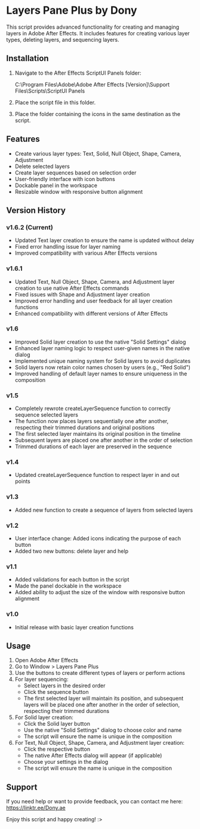 # Layers Pane Plus by Dony
 This script provides advanced functionality for creating and managing layers in Adobe After Effects.  It includes features for creating various layer types, deleting layers, and sequencing layers.

## Installation
1. Navigate to the After Effects ScriptUI Panels folder:
   
   C:\Program Files\Adobe\Adobe After Effects [Version]\Support Files\Scripts\ScriptUI Panels
   
2. Place the script file in this folder.
3. Place the folder containing the icons in the same destination as the script.

## Features
- Create various layer types: Text, Solid, Null Object, Shape, Camera, Adjustment
- Delete selected layers
- Create layer sequences based on selection order
- User-friendly interface with icon buttons
- Dockable panel in the workspace
- Resizable window with responsive button alignment

## Version History

### v1.6.2 (Current)
- Updated Text layer creation to ensure the name is updated without delay
- Fixed error handling issue for layer naming
- Improved compatibility with various After Effects versions

### v1.6.1
- Updated Text, Null Object, Shape, Camera, and Adjustment layer creation to use native After Effects commands
- Fixed issues with Shape and Adjustment layer creation
- Improved error handling and user feedback for all layer creation functions
- Enhanced compatibility with different versions of After Effects

### v1.6
- Improved Solid layer creation to use the native "Solid Settings" dialog
- Enhanced layer naming logic to respect user-given names in the native dialog
- Implemented unique naming system for Solid layers to avoid duplicates
- Solid layers now retain color names chosen by users (e.g., "Red Solid")
- Improved handling of default layer names to ensure uniqueness in the composition

### v1.5
- Completely rewrote createLayerSequence function to correctly sequence selected layers
- The function now places layers sequentially one after another, respecting their trimmed durations and original positions
- The first selected layer maintains its original position in the timeline
- Subsequent layers are placed one after another in the order of selection
- Trimmed durations of each layer are preserved in the sequence

### v1.4
- Updated createLayerSequence function to respect layer in and out points

### v1.3
- Added new function to create a sequence of layers from selected layers

### v1.2
- User interface change: Added icons indicating the purpose of each button
- Added two new buttons: delete layer and help

### v1.1
- Added validations for each button in the script
- Made the panel dockable in the workspace
- Added ability to adjust the size of the window with responsive button alignment

### v1.0
- Initial release with basic layer creation functions

## Usage
1. Open Adobe After Effects
2. Go to Window > Layers Pane Plus
3. Use the buttons to create different types of layers or perform actions
4. For layer sequencing:
   - Select layers in the desired order
   - Click the sequence button
   - The first selected layer will maintain its position, and subsequent layers will be placed one after another in the order of selection, respecting their trimmed durations
5. For Solid layer creation:
   - Click the Solid layer button
   - Use the native "Solid Settings" dialog to choose color and name
   - The script will ensure the name is unique in the composition
6. For Text, Null Object, Shape, Camera, and Adjustment layer creation:
   - Click the respective button
   - The native After Effects dialog will appear (if applicable)
   - Choose your settings in the dialog
   - The script will ensure the name is unique in the composition

## Support
If you need help or want to provide feedback, you can contact me here:
https://linktr.ee/Dony.ae

Enjoy this script and happy creating! :>